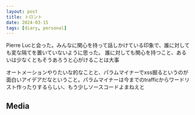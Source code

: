 ```yaml
---
layout: post
title: トロント
date: 2024-03-15
tags: [diary, personal]
---
```


Pierre Lucと会った。みんなに関心を持って話しかけている印象で、誰に対しても変な隔てを置いていないように思った。
誰に対しても関心を持つこと、あるいは少なくともそうあろうと心がけることは大事

オートメーションやりたいな的なことと、パラムマイナーでxss掘るというのが面白いアイデアだなということ。パラムマイナーは今までのtrafficからワードリスト作ったりするらしい、もう少しソースコードよまねえと

## Media

<div style="display: flex; flex-wrap: wrap; gap: 10px;"><img src="https://lh3.googleusercontent.com/lr/AAJ1LKemVtwbR6sHu6vywo1m7OzIkDANfwZ3-JBN7evBocLIq-SUu0609uJPvxw8eDWlNQNe5LaToQ9fu7rMuuOzZ0riaxeujKDSH-ar_Bypv8Gbsy_Va_cIQm_88r51-D6WnoQpUATvyt5sLD6mJ5exJD3Cc3z37qFs9qb6ntjFhbUhf4NNQehbtOLH7bxeLxqVYAuyFDak6NG5g3ruftQXelpTOewhh6WIyjsu2CPh0R6kUEBzRA_PiFMaOW6Hnj-IKYVfDqY4fQL-9MDsiERprGBXzXfFbQgkR4Mq1uYLBPVInHn-pX6dYvbBs_VZuF17TfKX4Bo6P5T6lhqPbKHlYF53SFn1lhd3zvHflAhzZ3zThxXkWBUfUt1zYlUkRBPogRoqo9n2fYatuQOo7h3emHUp3C4ziUIZpQs8wHAImcsMOJKsoh0h4jNbvEMN7TUd_JdPS7oslSI5ab9sITnmU7yGPPSwI9E6JO4GQq4eP66Hq4Rc7Bn3fFmSAmDMiGRZwJqXjIZj4FYNYmBFsmV4mds886gU9jQUvE8ShWkNilT0NCpuiMydA7UcWHsqkgyzCc1cvkb5QzDa83JbP0voqUB9z3y8R5gBpwfpA9qJE1Sjj1YQ_f0HOsfq5_Xl7DWfCE3hZcKvNUHcLR927EruVrWzvNPRBWtdfZCOJPH1t4zd2faKpe3SuiJQHNLv_vDI8gl42HbWbPTDMf7SirI5L5FzjPNILRV9BtoGMQZz4gXabGqQ8pL3rV40vElr79rQ9sBWLuLyH3iUpqa2rdExOqxBVE4MKDFFJQHSfLuESou3PIxbOh8K_jHdSudHa_6JxoW1_46qhy18Uz1HqmWMHavznh0xlDoW1Lqf8CwNLnkoFH-_-n9_S4D5bz73T0L4RpOP44y2176GlfzO19WTK1-FLmzTOI577RWmZ-avnjir0l7HE_l0g6LjAB_P8IbWaWEilaSFFPLHuWWEm5h3meyNlwL4eQ" alt="" style="max-width: 100%; height: auto;"><br> <img src="https://lh3.googleusercontent.com/lr/AAJ1LKcigqVn3guf5tCS9i6-S1gkGBwLhN8GCO9RYCN8T8bjM0c4-l-mmYDCS1mX6JbscLS1XDhFlxDz_MHpM976l31WoU1KtwLnI1zVF7AFGoUorm1UsT-uMl6N1fV17MgptrfTH-O2fVI8GOtEk46Y1sIpwgTcNTHgXNv9vejFfDebgvpSGCn817d5TKvqS8gOX5ALxCQjKdBjAvhecgfNn6a_JPjHilYY4H8a2dvV0kj31JCsh1MQMO4EntaKc6ExTuIrxVnAu6ZbOxNntfVjLjbrvqCWK7NRggL69wMJdrgNYBn4Y68nk0hx91UdyLJ3LDc2NgbdN61Kai1SHko3Ktd3WAkg5P-GGNUO5vAq5pjLYj3rHU7Zcl0MqFtc1pYAzUqT6sG5evmYh3c15fLveySGFe1LKWaS40cYk8_EuPew2vPVLMIkx3bb0c2RJtTF_6O8uTZuFwWgpEcpoy15WqUnWlorFN2qppP1NB_Y0VHmiupi5ZR81rpfQZH35g1Fl-7osAeofGP4jO8o1OxhIgrjfd_XGFimg8B-gdCvpXjVJAmsfhgudm0MKc8b887m9U2no0EK8FetSd6NVjOLMRJmPE3CdWpgrds5kGy3PI8R7GEf_kH_-nwIXVZgTCbzHmTrR2F1WRa7x6GEEf-XTd6xuRTS6tQlbAbXzLjMIyaeHrE57Di9cnFo3d7vkl9FFphI05y18Hka-sfaAbJ_w9u1ax4T_4DUS9EeAzMo8HNsQZ5msgh19y6m-ruciF-yTyQJFwV8Evhducyq0hSwIJGsJxn0mNXszld4F06lKkc1lEIEJOAqua7pcMSEgMM_831AbSZonIwwa-mEyi0dBq_e1olU5hKoOvEWXI0jdhE-mBvOgsLjN3wWHPPjpUpcuYujZKc4L1qSvo_bSUVauCRTApxx2_3lZPjKZSq5X0AjlQYuOsKP4Gun5OcRDF9w_W6l8K9kQJOVdJqnbZqmQKL8W6N7Ug" alt="" style="max-width: 100%; height: auto;"><br> <img src="https://lh3.googleusercontent.com/lr/AAJ1LKf6srUBH7Aym-N40baUNt5_OYzFBnmmXv8BX-0EXxppWxH19JRczJMJ_JXblgVU_q90wl5VoXbKn8qu5ZPORLCoEkovsJb5sq_f-82vNzRwwH8WPIvzRToyY6LiQwg4cfU29dZOGXEPm1cfWwg21ZLSgQ1hp--OgIvGGEDjlS01apMdheBNpn1ufs_K-104zTzoambH8qPUsdW929Vk0vMBBUEdztVMLhZulxrofAjPswsRQjREKuaMy5HMsmh3MhlqEgV2Y9xepGLUvG7Ei3szz4cAyRbRVNktQDlSXN1M99UGKG9uGi2En1h66LMQ_JPNhdoP7IcBgsklq7whQ1UIsBB_9hpKOV9AlvJRdmbT6CEkiXV8sTrFPJXifMUHVWqZ2683zjv6zX6hX0pm6MaK3JUsA-cUPXho-8Ob-6EJ9xzirPWEG1gqd-ajZWQ7wnMIac1pyfChqFi8TkzeoyiuzZB6FnxmZyQ4j7Ru9YJe1S7v0ti5h-tAsX-nOwxOk8yCoEfbcQwbkl53f7mJKvAbz8X1OmYL-8fT0xitSa8jNQ8Z8Zp6YCp0SReeBS0n3elYODsgHkar1Hxs3lDrhhtAAgN4LjHn4sdoDqAkP1leovw819bI3xR_UGSrTBhVXryphvJLtIjq1SXfA2xm8Xs-ElzZO7ZmKhU5Ecn9_093Tw-5aSBHRtE8dZREtR8wq3EPt-CsirmD1wosVOkOa0wpPUhimkYmN-Ix0tMAhddimC_w1XTw6SqXluqKoj-Bf4WBoG4nRVnPYzPmy35-8l8QKrirT2erR4eBDf_dI7-PJaiLJ6zAm_GSCza5cIcxebv8sxoLMV_qPvLURgwhIOmaNRIQGLBkDK8_NEj6sOncWrM5x-6dVMnPsnx94hCdINTZk-WCV2WeZ9CXgcB5q229P1VZ5j4sx1ijZe23dQARtUayofkvwzubQpTTd0vllr0jI-nFiy2Eo8zp0F4TmcJgdhV3hQ" alt="" style="max-width: 100%; height: auto;"><br></div>
